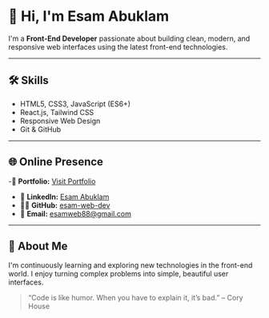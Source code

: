 # 👋 Hi, I'm Esam Abuklam

I'm a **Front-End Developer** passionate about building clean, modern, and responsive web interfaces using the latest front-end technologies.

---

## 🛠️ Skills

- HTML5, CSS3, JavaScript (ES6+)
- React.js, Tailwind CSS
- Responsive Web Design
- Git & GitHub

---

## 🌐 Online Presence

-🔗 **Portfolio:** [Visit Portfolio](https://esam-web-dev.github.io/esam-web-dev/)
- 💼 **LinkedIn:** [Esam Abuklam](https://www.linkedin.com/in/esam-abuklam-9a3735386)
- 🧑‍💻 **GitHub:** [esam-web-dev](https://github.com/esam-web-dev)
- 📧 **Email:** [esamweb88@gmail.com](mailto:esamweb88@gmail.com)

---

## 📌 About Me

I'm continuously learning and exploring new technologies in the front-end world. I enjoy turning complex problems into simple, beautiful user interfaces.

> “Code is like humor. When you have to explain it, it’s bad.” – Cory House
